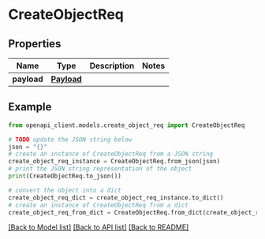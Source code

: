 # CreateObjectReq


## Properties

Name | Type | Description | Notes
------------ | ------------- | ------------- | -------------
**payload** | [**Payload**](Payload.md) |  | 

## Example

```python
from openapi_client.models.create_object_req import CreateObjectReq

# TODO update the JSON string below
json = "{}"
# create an instance of CreateObjectReq from a JSON string
create_object_req_instance = CreateObjectReq.from_json(json)
# print the JSON string representation of the object
print(CreateObjectReq.to_json())

# convert the object into a dict
create_object_req_dict = create_object_req_instance.to_dict()
# create an instance of CreateObjectReq from a dict
create_object_req_from_dict = CreateObjectReq.from_dict(create_object_req_dict)
```
[[Back to Model list]](../README.md#documentation-for-models) [[Back to API list]](../README.md#documentation-for-api-endpoints) [[Back to README]](../README.md)


